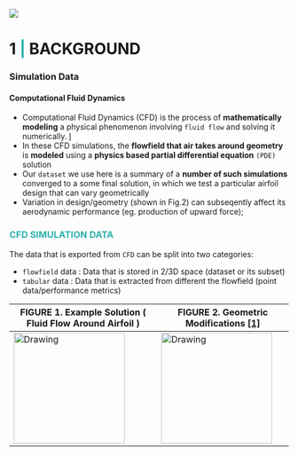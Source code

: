 ![](https://i.imgur.com/SHXUtSU.jpg)

# <b>1 <span style='color:#2DB1AB'>|</span> BACKGROUND</b> <a id = '1'></a>

### Simulation Data

#### Computational Fluid Dynamics

- Computational Fluid Dynamics (CFD) is the process of <b>mathematically modeling</b> a physical phenomenon involving <code>fluid flow</code> and solving it numerically. [I](https://www.simscale.com/docs/simwiki/cfd-computational-fluid-dynamics/what-is-cfd-computational-fluid-dynamics/)
- In these CFD simulations, the <b>flowfield that air takes around geometry</b> is <b>modeled</b> using a **physics based partial differential equation** <code>(PDE)</code> solution
- Our <code>dataset</code> we use here is a summary of a <b>number of such simulations</b> converged to a some final solution, in which we test a particular airfoil design that can vary geometrically
- Variation in design/geometry (shown in Fig.2) can subseqently affect its aerodynamic performance (eg. production of upward force);

### <b><span style='color:#2DB1AB'>CFD SIMULATION DATA</span></b>

The data that is exported from <code>CFD</code> can be split into two categories:
- <code>flowfield</code> data : Data that is stored in 2/3D space (dataset or its subset)
- <code>tabular</code> data : Data that is extracted from different the flowfield (point data/performance metrics)

| FIGURE 1. Example Solution ( Fluid Flow Around Airfoil ) | FIGURE 2. Geometric Modifications [[1]](https://www.researchgate.net/publication/267490031_Modeling_Slope_Discontinuity_of_Large_Size_Wind-Turbine_Blade_Using_Absolute_Nodal_Coordinate_Formulation) | 
| - | - |
| <img src="https://i.imgur.com/TXEjwmF.png" alt="Drawing" style="height: 200px;"/> | <img src="https://www.researchgate.net/profile/Ayman-Nada-2/publication/267490031/figure/fig4/AS:635439035723785@1528511880766/AIRFOIL-SHAPE-PARAMETERS.png" alt="Drawing" style="height: 200px;"/>
